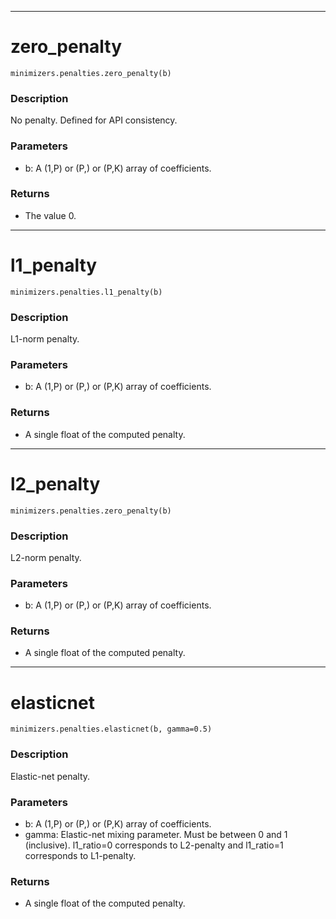 ___
# zero_penalty
```
minimizers.penalties.zero_penalty(b)
```
### Description
No penalty. Defined for API consistency.
### Parameters
 - b: A (1,P) or (P,) or (P,K) array of coefficients.
 ### Returns
 - The value 0.

___
# l1_penalty
```
minimizers.penalties.l1_penalty(b)
```
### Description
L1-norm penalty.
### Parameters
 - b: A (1,P) or (P,) or (P,K) array of coefficients.
 ### Returns
 - A single float of the computed penalty.

___
# l2_penalty
```
minimizers.penalties.zero_penalty(b)
```
### Description
L2-norm penalty.
### Parameters
 - b: A (1,P) or (P,) or (P,K) array of coefficients.
 ### Returns
 - A single float of the computed penalty.

___
# elasticnet
```
minimizers.penalties.elasticnet(b, gamma=0.5)
```
### Description
Elastic-net penalty.
### Parameters
 - b: A (1,P) or (P,) or (P,K) array of coefficients.
 - gamma: Elastic-net mixing parameter. Must be between 0 and 1 (inclusive). l1_ratio=0 corresponds to L2-penalty and l1_ratio=1 corresponds to L1-penalty.
 ### Returns
 - A single float of the computed penalty.
